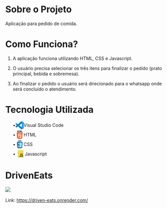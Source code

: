 # Sobre o Projeto

Aplicação para pedido de comida.

# Como Funciona?

1. A aplicação funciona utilizando HTML, CSS e Javascript.

2. O usuário precisa selecionar os três itens para finalizar o pedido (prato principal, bebida e sobremesa).

3. Ao finalizar o pedido o usuário será direcionado para o whatsapp onde será concluído o atendimento.

# Tecnologia Utilizada

<div style="display: flex; align-items: center; margin-bottom: 4px;">
 &nbsp; &nbsp; &nbsp; • <img alt="Visual Studio Code" width="26" height="26" src="https://raw.githubusercontent.com/github/explore/80688e429a7d4ef2fca1e82350fe8e3517d3494d/topics/visual-studio-code/visual-studio-code.png">
  Visual Studio Code
</div>

<div style="display: flex; align-items: center; margin-bottom: 4px;">
  &nbsp; &nbsp; &nbsp; • <img alt="HTML5" width="26" height="26" src="https://raw.githubusercontent.com/github/explore/80688e429a7d4ef2fca1e82350fe8e3517d3494d/topics/html/html.png">
  HTML
</div>

<div style="display: flex; align-items: center; margin-bottom: 5px;">
  &nbsp; &nbsp; &nbsp; • <img alt="CSS3" width="26" height="26" src="https://raw.githubusercontent.com/github/explore/80688e429a7d4ef2fca1e82350fe8e3517d3494d/topics/css/css.png">
  CSS
</div>

<div style="display: flex; align-items: center; margin-bottom: 4px;">
  &nbsp; &nbsp; &nbsp; • &nbsp;<img alt="Javascript" width="18" height="23" src="https://raw.githubusercontent.com/github/explore/80688e429a7d4ef2fca1e82350fe8e3517d3494d/topics/javascript/javascript.png">
  &nbsp;Javascript
</div>


# DrivenEats

<img width="300" src="./gif/gravacao.gif">

Link: https://driven-eats.onrender.com/
